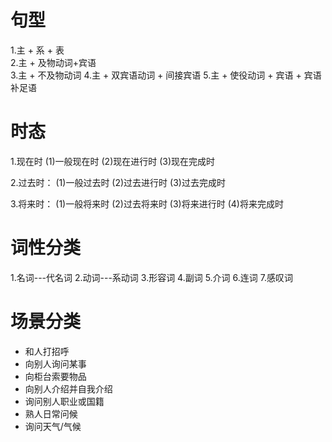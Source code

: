 # 句型
1.主 + 系 + 表 <br />
2.主 + 及物动词+宾语 <br />
3.主 + 不及物动词
4.主 + 双宾语动词 + 间接宾语
5.主 + 使役动词 + 宾语 + 宾语补足语

# 时态
1.现在时
  (1)一般现在时
  (2)现在进行时
  (3)现在完成时

2.过去时：
  (1)一般过去时
  (2)过去进行时
  (3)过去完成时

3.将来时：
  (1)一般将来时
  (2)过去将来时
  (3)将来进行时
  (4)将来完成时

# 词性分类
1.名词---代名词
2.动词---系动词
3.形容词
4.副词
5.介词
6.连词
7.感叹词


# 场景分类
* 和人打招呼
* 向别人询问某事
* 向柜台索要物品
* 向别人介绍并自我介绍
* 询问别人职业或国籍
* 熟人日常问候
* 询问天气/气候


